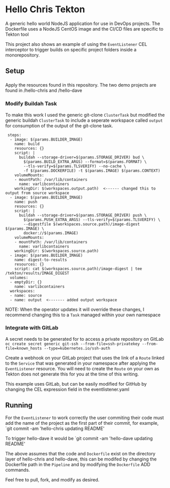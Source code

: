 # Hello Chris Tekton
A generic hello world NodeJS application for use in DevOps projects. The Dockerfile uses a NodeJS CentOS image and the CI/CD files are specific to Tekton tool 

This project also shows an example of using the `EventListener` CEL interceptor to trigger builds on specific project folders inside a monorepository.

## Setup

###
Apply the resources found in this repository. The two demo projects are found in /hello-chris and /hello-dave

### Modify Buildah Task
To make this work I used the generic git-clone `ClusterTask` but modified the generic buildah `ClusterTask` to include a seperate workspace called `output` for consumption of the output of the git-clone task.

```
 steps:
  - image: $(params.BUILDER_IMAGE)
    name: build
    resources: {}
    script: |
      buildah --storage-driver=$(params.STORAGE_DRIVER) bud \
        $(params.BUILD_EXTRA_ARGS) --format=$(params.FORMAT) \
        --tls-verify=$(params.TLSVERIFY) --no-cache \
        -f $(params.DOCKERFILE) -t $(params.IMAGE) $(params.CONTEXT)
    volumeMounts:
    - mountPath: /var/lib/containers
      name: varlibcontainers
    workingDir: $(workspaces.output.path)  <------ changed this to output from source workspace
  - image: $(params.BUILDER_IMAGE)
    name: push
    resources: {}
    script: |
      buildah --storage-driver=$(params.STORAGE_DRIVER) push \
        $(params.PUSH_EXTRA_ARGS) --tls-verify=$(params.TLSVERIFY) \
        --digestfile $(workspaces.source.path)/image-digest $(params.IMAGE) \
        docker://$(params.IMAGE)
    volumeMounts:
    - mountPath: /var/lib/containers
      name: varlibcontainers
    workingDir: $(workspaces.source.path)
  - image: $(params.BUILDER_IMAGE)
    name: digest-to-results
    resources: {}
    script: cat $(workspaces.source.path)/image-digest | tee /tekton/results/IMAGE_DIGEST
  volumes:
  - emptyDir: {}
    name: varlibcontainers
  workspaces:
  - name: source
  - name: output  <------- added output workspace
```

NOTE: When the operator updates it will override these changes, I recommend changing this to a `Task` managed within your own namespace

### Integrate with GitLab
A secret needs to be generated for to access a private repository on GitLab
`oc create secret generic git-ssh --from-file=ssh-privatekey --from-file=known_hosts --type=kubernetes.io/ssh-auth`

Create a webhook on your GitLab project that uses the link of a `Route` linked to the `Service` that was generated in your namespace after applying the `EventListener` resource. You will need to create the `Route` on your own as Tekton does not generate this for you at the time of this writing.

This example uses GitLab, but can be easily modified for GitHub by changing the CEL expression field in the eventlistener.yaml

## Running
For the `EventListener` to work correctly the user commiting their code must add the name of the project as the first part of their commit, for example,
`git commit -am 'hello-chris updating README'

To trigger hello-dave it would be
`git commit -am 'hello-dave updating README'

The above assumes that the code and `Dockerfile` exist on the directory layer of hello-chris and hello-dave, this can be modifed by changing the Dockerfile path in the `Pipeline` and by modifying the `Dockerfile` ADD commands.

Feel free to pull, fork, and modify as desired.
